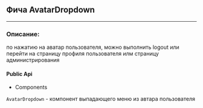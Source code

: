 ## Фича AvatarDropdown

_____

### Описание: 
по нажатию на аватар пользователя, можно выполнить logout или перейти на страницу профиля пользователя илм страницу администрирования


#### Public Api 

- Components

 `AvatarDropdown` - компонент выпадающего меню из автара пользователя





